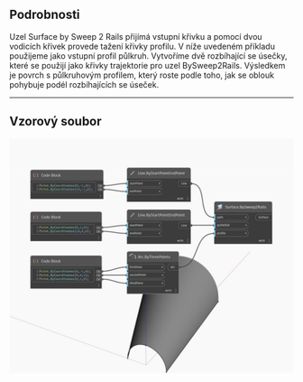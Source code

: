 ## Podrobnosti
Uzel Surface by Sweep 2 Rails přijímá vstupní křivku a pomocí dvou vodicích křivek provede tažení křivky profilu. V níže uvedeném příkladu použijeme jako vstupní profil půlkruh. Vytvoříme dvě rozbíhající se úsečky, které se použijí jako křivky trajektorie pro uzel BySweep2Rails. Výsledkem je povrch s půlkruhovým profilem, který roste podle toho, jak se oblouk pohybuje podél rozbíhajících se úseček.
___
## Vzorový soubor

![BySweep2Rails](./Autodesk.DesignScript.Geometry.Surface.BySweep2Rails_img.jpg)

